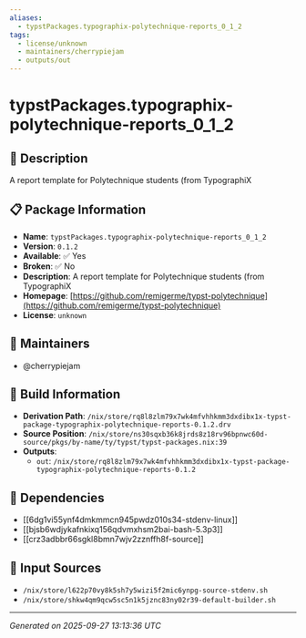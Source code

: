 ```yaml
---
aliases:
  - typstPackages.typographix-polytechnique-reports_0_1_2
tags:
  - license/unknown
  - maintainers/cherrypiejam
  - outputs/out
---
```


# typstPackages.typographix-polytechnique-reports_0_1_2

## 📝 Description

A report template for Polytechnique students (from TypographiX

## 📋 Package Information

- **Name**: `typstPackages.typographix-polytechnique-reports_0_1_2`
- **Version**: `0.1.2`
- **Available**: ✅ Yes
- **Broken**: ✅ No
- **Description**: A report template for Polytechnique students (from TypographiX
- **Homepage**: [https://github.com/remigerme/typst-polytechnique](https://github.com/remigerme/typst-polytechnique)
- **License**: `unknown`
## 👥 Maintainers

- @cherrypiejam


## 🔧 Build Information

- **Derivation Path**: `/nix/store/rq8l8zlm79x7wk4mfvhhkmm3dxdibx1x-typst-package-typographix-polytechnique-reports-0.1.2.drv`
- **Source Position**: `/nix/store/ns30sqxb36k8jrds8z18rv96bpnwc60d-source/pkgs/by-name/ty/typst/typst-packages.nix:39`
- **Outputs**:
  - `out`:  `/nix/store/rq8l8zlm79x7wk4mfvhhkmm3dxdibx1x-typst-package-typographix-polytechnique-reports-0.1.2`

## 🔗 Dependencies

- [[6dg1vi55ynf4dmkmmcn945pwdz010s34-stdenv-linux]]
- [[bjsb6wdjykafnkixq156qdvmxhsm2bai-bash-5.3p3]]
- [[crz3adbbr66sgkl8bmn7wjv2zznffh8f-source]]

## 📁 Input Sources

- `/nix/store/l622p70vy8k5sh7y5wizi5f2mic6ynpg-source-stdenv.sh`
- `/nix/store/shkw4qm9qcw5sc5n1k5jznc83ny02r39-default-builder.sh`

---
*Generated on 2025-09-27 13:13:36 UTC*
